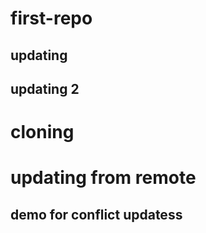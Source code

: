# first-repo 

## updating
## updating 2

# cloning
# updating from remote

## demo for conflict updatess

